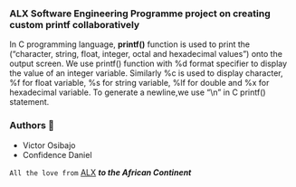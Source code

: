 ### ALX Software Engineering Programme project on creating custom printf collaboratively

In C programming language, **printf()** function is used to print the (“character, string, float, integer, octal and hexadecimal values”) onto the output screen.
We use printf() function with %d format specifier to display the value of an integer variable.
Similarly %c is used to display character, %f for float variable, %s for string variable, %lf for double and %x for hexadecimal variable.
To generate a newline,we use “\n” in C printf() statement.

### Authors :rocket:
- Victor Osibajo
- Confidence Daniel

`All the love from` [ALX](https://www.alxafrica.com/) ***to the African Continent***

